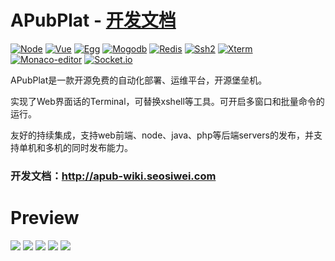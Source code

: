 # APubPlat - [开发文档](http://apub-wiki.seosiwei.com/)
[![Node](https://img.shields.io/badge/node-8.9.0~10.15.1-green.svg?style=plastic)](https://nodejs.org/en/)
[![Vue](https://img.shields.io/badge/vue-2.0+-blue.svg?style=plastic)](https://cn.vuejs.org/)
[![Egg](https://img.shields.io/badge/egg-2.0-green.svg?style=plastic)](https://eggjs.org/)
[![Mogodb](https://img.shields.io/badge/mogodb-4.0+-brightgreen.svg?style=plastic)](https://www.mongodb.com/)
[![Redis](https://img.shields.io/badge/redis-5.0+-green.svg?style=plastic)](https://redis.io/)
[![Ssh2](https://img.shields.io/badge/ssh2-blue.svg?style=plastic)](https://www.npmjs.com/package/ssh2)
[![Xterm](https://img.shields.io/badge/xterm-green.svg?style=plastic)](https://xtermjs.org/)
[![Monaco-editor](https://img.shields.io/badge/monaco-editor-green.svg?style=plastic)](https://microsoft.github.io/monaco-editor/)
[![Socket.io](https://img.shields.io/badge/socket.io-brightgreen.svg?style=plastic)](https://socket.io/)

APubPlat是一款开源免费的自动化部署、运维平台，开源堡垒机。

实现了Web界面话的Terminal，可替换xshell等工具。可开启多窗口和批量命令的运行。

友好的持续集成，支持web前端、node、java、php等后端servers的发布，并支持单机和多机的同时发布能力。

### 开发文档：http://apub-wiki.seosiwei.com

# Preview
![](https://github.com/wangweianger/APubPlat/blob/master/demo/01.png "")
![](https://github.com/wangweianger/APubPlat/blob/master/demo/02.png "")
![](https://github.com/wangweianger/APubPlat/blob/master/demo/03.png "")
![](https://github.com/wangweianger/APubPlat/blob/master/demo/04.png "")
![](https://github.com/wangweianger/APubPlat/blob/master/demo/05.png "")




